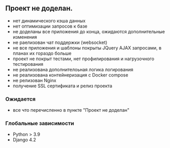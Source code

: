 ## Проект не доделан.

- нет динамического кэша данных
- нет оптимизации запросов к базе
- не доделаны все приложения до конца, ожидаются дополнительные изменения
- не раелизован чат поддержки (websocket)
- не все приложения и шаблоны покрыты JQuery AJAX запросами, в планах их гораздо больше
- проект не покрыт тестами, нет профилирования и нагрузочного тестирования
- не реализована дополнителоьная логика логирования
- не реализована контейнеризация с Docker compose
- не релизован Nginx
- получение SSL сертификата и релиз проекта 


### Ожидается
- все что перечисленно в пункте "Проект не доделан"

### Глобальные зависимости
- Python > 3.9
- Django 4.2
